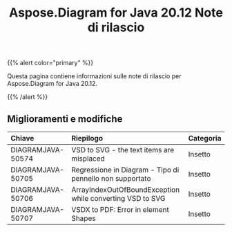 ﻿---
title: Aspose.Diagram for Java 20.12 Note di rilascio
type: docs
weight: 8
url: /it/java/aspose-diagram-for-java-20-12-release-notes/
---
{{% alert color="primary" %}}

Questa pagina contiene informazioni sulle note di rilascio per Aspose.Diagram for Java 20.12.

{{% /alert %}}
## **Miglioramenti e modifiche**  ##

|**Chiave**|**Riepilogo**|**Categoria**|
|:- |:- |:- |
|DIAGRAMJAVA-50574|VSD to SVG - the text items are misplaced|Insetto|
|DIAGRAMJAVA-50705|Regressione in Diagram - Tipo di pennello non supportato|Insetto|
|DIAGRAMJAVA-50706|ArrayIndexOutOfBoundException while converting VSD to SVG|Insetto|
|DIAGRAMJAVA-50707|VSDX to PDF: Error in element Shapes|Insetto|

